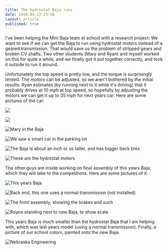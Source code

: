 ```yaml
---
title: The hydrostat Baja runs
date: 2010-04-22 23:56
layout: article
published: true
---
```


I've been helping the Mini Baja team at school with a research project: We want to see if we can get the Baja to run using hydrostat motors instead of a geared transmission. That would save us the problem of stripped gears and broken CV shafts. Two other students (Mary and Ryan) and myself worked on this for quite a while, and we finally got it put together correctly, and took it outside to run it around.

Unfortunately the top speed is pretty low, and the torque is surprisingly limited. The motors can be adjusted, so we aren't bothered by the initial results. Ryan estimates (by running next to it while it's driving) that it probably drives at 10 mph at top speed, so hopefully by adjusting the motors we can get it up to 35 mph for next years car. Here are some pictures of the car:

![](http://www.tobiaslabs.com/media/2010/04/Pic0420001.jpg)

![](http://www.tobiaslabs.com/media/2010/04/Pic0420002.jpg)

![Mary in the Baja](http://www.tobiaslabs.com/media/2010/04/Pic0420004.jpg)

![We saw a smart car in the parking lot](http://www.tobiaslabs.com/media/2010/04/Pic0420007.jpg)

![The Baja is about an inch or so taller, and has bigger back tires](http://www.tobiaslabs.com/media/2010/04/Pic0420006.jpg)

![These are the hydrostat motors](http://www.tobiaslabs.com/media/2010/04/Pic0420008.jpg)

The other guys are inside working on final assembly of this years Baja, which they will take to the competitions. Here are some pictures of it:

![This years Baja](http://www.tobiaslabs.com/media/2010/04/Pic0420013.jpg)

![Back end, this one uses a normal transmission (not installed)](http://www.tobiaslabs.com/media/2010/04/Pic0420015.jpg)

![The front assembly, showing the brakes and such](http://www.tobiaslabs.com/media/2010/04/Pic0420019.jpg)

![Royce standing next to new Baja, to show scale](http://www.tobiaslabs.com/media/2010/04/Pic0420020.jpg)

This years Baja is much smaller than the hydrostat Baja that I am helping with, which was last years model (using a normal transmission). Finally, a picture of our school colors, painted onto the new Baja:

![Nebraska Engineering](http://www.tobiaslabs.com/media/2010/04/Pic0420016.jpg)
